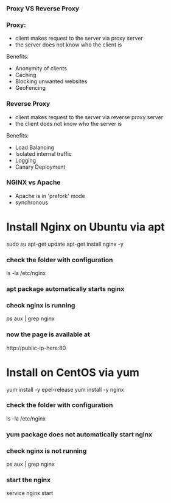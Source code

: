 ### Proxy VS Reverse Proxy
### Proxy: 
- client makes request to the server via proxy server
- the server does not know who the client is

Benefits:
- Anonymity of clients
- Caching
- Blocking unwanted websites
- GeoFencing


### Reverse Proxy
- client makes request to the server via reverse proxy server
- the client does not know who the server is

Benefits:
- Load Balancing
- Isolated internal traffic
- Logging
- Canary Deployment



### NGINX vs Apache
- Apache is in 'prefork' mode
- synchronous







# Install Nginx on Ubuntu via apt
sudo su
apt-get update
apt-get install nginx -y

### check the folder with configuration
ls -la /etc/nginx

### apt package automatically starts nginx
### check nginx is running
ps aux | grep nginx

### now the page is available at
http://public-ip-here:80










# Install on CentOS via yum
yum install -y epel-release
yum install -y nginx

### check the folder with configuration
ls -la /etc/nginx

### yum package does not automatically start nginx
### check nginx is not running
ps aux | grep nginx

### start the nginx
service nginx start













